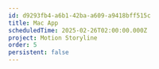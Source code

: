 ```yaml
---
id: d9293fb4-a6b1-42ba-a609-a9418bff515c
title: Mac App
scheduledTime: 2025-02-26T02:00:00.000Z
project: Motion Storyline
order: 5
persistent: false
---
```


